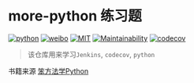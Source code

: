 # more-python 练习题
[![python](https://img.shields.io/badge/language-python-blue.svg)](https://www.python.org/) [![weibo](https://img.shields.io/badge/weibo-@%E6%95%B2%E4%BB%A3%E7%A0%81%E7%9A%84%E5%B0%8F%E7%BF%B0-red.svg)](https://weibo.com/47439649) [![MIT](https://img.shields.io/badge/license-MIT-black.svg)](https://raw.githubusercontent.com/liyinanCoder/more-python/master/LICENSE) [![Maintainability](https://api.codeclimate.com/v1/badges/13e084583dcdb5157e87/maintainability)](https://codeclimate.com/github/liyinanCoder/more-python/maintainability) [![codecov](https://codecov.io/gh/liyinanCoder/more-python/branch/master/graph/badge.svg)](https://codecov.io/gh/liyinanCoder/more-python)

> 该仓库用来学习`Jenkins`, `codecov`, `python`

书籍来源 [笨方法学Python](https://wizardforcel.gitbooks.io/lmpythw/content/)
